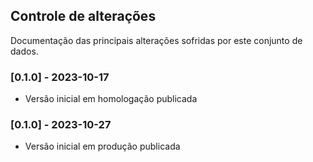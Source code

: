## Controle de alterações

Documentação das principais alterações sofridas por este conjunto de dados.

### [0.1.0] - 2023-10-17

- Versão inicial em homologação publicada

### [0.1.0] - 2023-10-27

- Versão inicial em produção publicada
